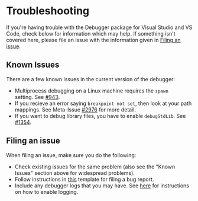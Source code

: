 # Troubleshooting

If you're having trouble with the Debugger package for Visual Studio and VS Code, check below for information which
may help. If something isn't covered here, please file an issue with the information given
in [Filing an issue](#filing-an-issue).

## Known Issues

There are a few known issues in the current version of the debugger:
- Multiprocess debugging on a Linux machine requires the `spawn` setting. See [#943](https://github.com/Microsoft/ptvsd/issues/943).
- If you recieve an error saying  `breakpoint not set`, then look at your path mappings. See Meta-Issue [#2976](https://github.com/Microsoft/vscode-python/issues/2976) for more detail. 
- If you want to debug library files, you have to enable `debugStdLib`. See [#1354](https://github.com/Microsoft/ptvsd/issues/1354).

## Filing an issue

When filing an issue, make sure you do the following:

- Check existing issues for the same problem (also see the "Known Issues" section above for widespread problems).
- Follow instructions in [this](https://github.com/Microsoft/ptvsd/blob/master/.github/ISSUE_TEMPLATE/bug_report.md) template for filing a bug report.
- Include any debugger logs that you may have. See [here](https://github.com/Microsoft/ptvsd#debugger-logging) for instructions on how to enable logging.
